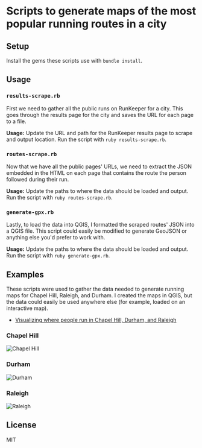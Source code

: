 # Scripts to generate maps of the most popular running routes in a city

## Setup

Install the gems these scripts use with `bundle install`.

## Usage

### `results-scrape.rb`

First we need to gather all the public runs on RunKeeper for a city. This goes through the results page for the city and saves the URL for each page to a file.

**Usage:** Update the URL and path for the RunKeeper results page to scrape and output location. Run the script with `ruby results-scrape.rb`.

### `routes-scrape.rb`

Now that we have all the public pages' URLs, we need to extract the JSON embedded in the HTML on each page that contains the route the person followed during their run.

**Usage:** Update the paths to where the data should be loaded and output. Run the script with `ruby routes-scrape.rb`.

### `generate-gpx.rb`

Lastly, to load the data into QGIS, I formatted the scraped routes' JSON into a QGIS file. This script could easily be modified to generate GeoJSON or anything else you'd prefer to work with.

**Usage:** Update the paths to where the data should be loaded and output. Run the script with `ruby generate-gpx.rb`.

## Examples

These scripts were used to gather the data needed to generate running maps for Chapel Hill, Raleigh, and Durham. I created the maps in QGIS, but the data could easily be used anywhere else (for example, loaded on an interactive map).

- [Visualizing where people run in Chapel Hill, Durham, and Raleigh](http://www.newmediacampaigns.com/blog/visualizing-most-popular-running-routes-in-chapel-hill-durham-and-raleigh)

### Chapel Hill

![Chapel Hill](http://i.imgur.com/AgKVSbr.jpg)

### Durham

![Durham](http://i.imgur.com/OI8Fls5.jpg)

### Raleigh

![Raleigh](http://i.imgur.com/Kp0vIsc.jpg)

## License

MIT